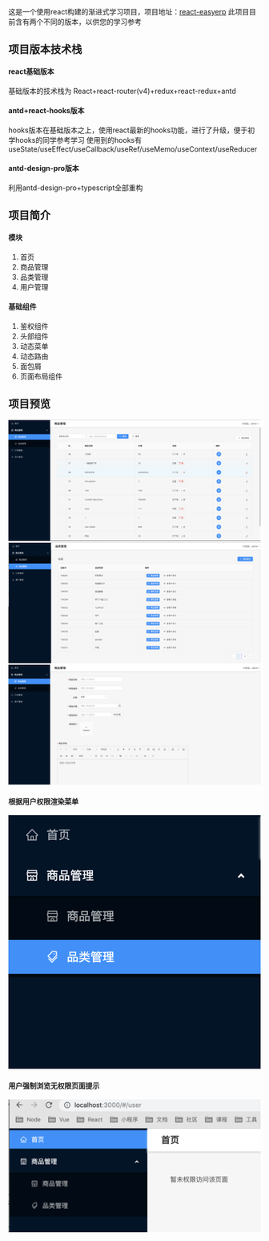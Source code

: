 这是一个使用react构建的渐进式学习项目，项目地址：[react-easyerp](https://github.com/Ljhhhhhh/react-easyerp)
此项目目前含有两个不同的版本，以供您的学习参考
## 项目版本技术栈

#### react基础版本
基础版本的技术栈为 React+react-router(v4)+redux+react-redux+antd

#### antd+react-hooks版本
hooks版本在基础版本之上，使用react最新的hooks功能，进行了升级，便于初学hooks的同学参考学习
使用到的hooks有 useState/useEffect/useCallback/useRef/useMemo/useContext/useReducer

#### antd-design-pro版本
利用antd-design-pro+typescript全部重构

## 项目简介
#### 模块
1. 首页
2. 商品管理
3. 品类管理
4. 用户管理
#### 基础组件
1. 鉴权组件
2. 头部组件
3. 动态菜单
4. 动态路由
5. 面包屑
6. 页面布局组件

## 项目预览

![avatar](./preview/1.png)
![avatar](./preview/2.png)
![avatar](./preview/3.png)
#### 根据用户权限渲染菜单
![avatar](./preview/4.png)
#### 用户强制浏览无权限页面提示
![avatar](./preview/5.png)